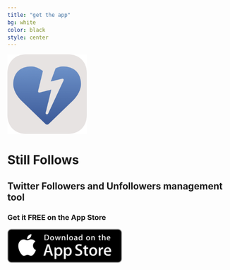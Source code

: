```yaml
---
title: "get the app"
bg: white
color: black
style: center
---
```


<img src="/img/Icon-Rounded-512.png" width="180" />

# Still Follows

## Twitter Followers and Unfollowers management tool

### Get it **FREE** on the App Store

<a href="{{ site.appstore_link }}"><img src="img/Download_on_the_App_Store_Badge_US-UK_135x40.svg" width="260"></a>